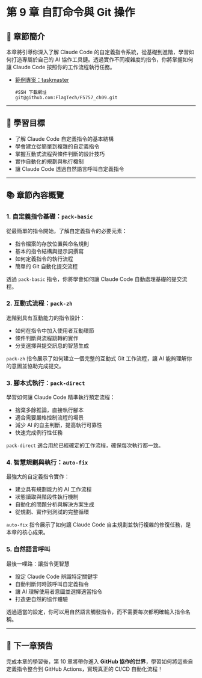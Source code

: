# 第 9 章 自訂命令與 Git 操作

## 📖 章節簡介

本章將引導你深入了解 Claude Code 的自定義指令系統，從基礎到進階，學習如何打造專屬於自己的 AI 協作工具鏈。透過實作不同複雜度的指令，你將掌握如何讓 Claude Code 按照你的工作流程執行任務。

- [範例專案：taskmaster](https://github.com/FlagTech/F5757_ch09.git)

    ```
    #SSH 下載網址
    git@github.com:FlagTech/F5757_ch09.git
    ```

---

## 🎯 學習目標

- 了解 Claude Code 自定義指令的基本結構
- 學會建立從簡單到複雜的自定義指令
- 掌握互動式流程與條件判斷的設計技巧
- 實作自動化的規劃與執行機制
- 讓 Claude Code 透過自然語言呼叫自定義指令

---

## 📚 章節內容概覽

### 1. 自定義指令基礎：`pack-basic`

從最簡單的指令開始，了解自定義指令的必要元素：
- 指令檔案的存放位置與命名規則
- 基本的指令結構與提示詞撰寫
- 如何定義指令的執行流程
- 簡單的 Git 自動化提交流程

透過 `pack-basic` 指令，你將學會如何讓 Claude Code 自動處理基礎的提交流程。

### 2. 互動式流程：`pack-zh`

進階到具有互動能力的指令設計：
- 如何在指令中加入使用者互動環節
- 條件判斷與流程跳轉的實作
- 分支選擇與提交訊息的智慧生成

`pack-zh` 指令展示了如何建立一個完整的互動式 Git 工作流程，讓 AI 能夠理解你的意圖並協助完成提交。

### 3. 腳本式執行：`pack-direct`

學習如何讓 Claude Code 精準執行預定流程：
- 捨棄多餘推論，直接執行腳本
- 適合需要嚴格控制流程的場景
- 減少 AI 的自主判斷，提高執行可靠性
- 快速完成例行性任務

`pack-direct` 適合用於已經確定的工作流程，確保每次執行都一致。

### 4. 智慧規劃與執行：`auto-fix`

最強大的自定義指令實作：
- 建立具有規劃能力的 AI 工作流程
- 狀態讀取與階段性執行機制
- 自動化的問題分析與解決方案生成
- 從規劃、實作到測試的完整循環

`auto-fix` 指令展示了如何讓 Claude Code 自主規劃並執行複雜的修復任務，是本章的核心成果。

### 5. 自然語言呼叫

最後一哩路：讓指令更智慧
- 設定 Claude Code 辨識特定關鍵字
- 自動判斷何時該呼叫自定義指令
- 讓 AI 理解使用者意圖並選擇適當指令
- 打造更自然的協作體驗

透過適當的設定，你可以用自然語言觸發指令，而不需要每次都明確輸入指令名稱。

---

## 🔗 下一章預告

完成本章的學習後，第 10 章將帶你進入 **GitHub 協作的世界**，學習如何將這些自定義指令整合到 GitHub Actions，實現真正的 CI/CD 自動化流程！

